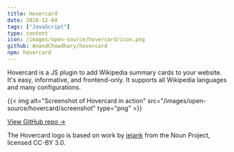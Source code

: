 ```yaml
---
title: Hovercard
date: 2018-12-04
tags: ["JavaScript"]
type: content
icon: /images/open-source/hovercard/icon.png
github: AnandChowdhary/hovercard
npm: hovercard
---
```


Hovercard is a JS plugin to add Wikipedia summary cards to your website. It's easy, informative, and frontend-only. It supports all Wikipedia languages and many configurations.

<!--more-->

{{< img alt="Screenshot of Hovercard in action" src="/images/open-source/hovercard/screenshot" type="png" >}}

[View GitHub repo &rarr;](https://github.com/AnandChowdhary/hovercard)

<footer><p>The Hovercard logo is based on work by <a href="https://thenounproject.com/term/cursor/2062720">iejank</a> from the Noun Project, licensed CC-BY 3.0.</p></footer>